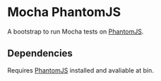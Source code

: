 Mocha PhantomJS
===============

A bootstrap to run Mocha tests on [PhantomJS](https://github.com/ariya/phantomjs).

Dependencies
------------

Requires [PhantomJS](https://github.com/ariya/phantomjs) installed and avaliable at bin.